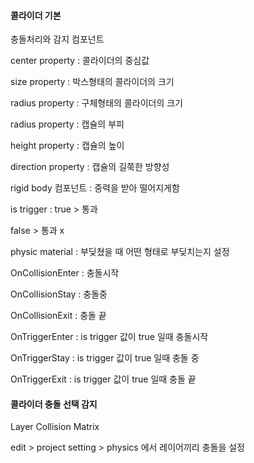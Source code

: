 #### 콜라이더 기본

충돌처리와 감지 컴포넌트

center property : 콜라이더의 중심값

size property : 박스형태의 콜라이더의 크기 

radius property : 구체형태의 콜라이더의 크기	

radius property : 캡슐의 부피

height property : 캡슐의 높이

direction property : 캡슐의 길쭉한 방향성		


rigid body 컴포넌트 : 중력을 받아 떨어지게함

is trigger : true > 통과 

false > 통과 x

physic material : 부딪쳤을 때 어떤 형태로 부딪치는지 설정

OnCollisionEnter : 충돌시작

OnCollisionStay : 충돌중

OnCollisionExit : 충돌 끝

OnTriggerEnter  : is trigger 값이 true 일때  충돌시작

OnTriggerStay : is trigger 값이 true 일때 충돌 중 

OnTriggerExit : is trigger 값이 true 일때  충돌 끝


#### 콜라이더 충돌 선택 감지

Layer Collision Matrix

edit > project setting > physics  에서 레이어끼리 충돌을 설정
